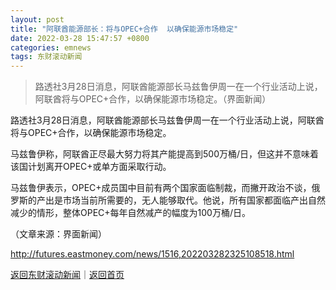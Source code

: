 ```yaml
---
layout: post
title: "阿联酋能源部长：将与OPEC+合作  以确保能源市场稳定"
date: 2022-03-28 15:47:57 +0800
categories: emnews
tags: 东财滚动新闻
---
```

> 路透社3月28日消息，阿联酋能源部长马兹鲁伊周一在一个行业活动上说，阿联酋将与OPEC+合作，以确保能源市场稳定。（界面新闻）

<p>路透社3月28日消息，阿联酋能源部长马兹鲁伊周一在一个行业活动上说，阿联酋将与OPEC+合作，以确保能源市场稳定。</p>
 <p>马兹鲁伊称，阿联酋正尽最大努力将其产能提高到500万桶/日，但这并不意味着该国计划离开OPEC+或单方面采取行动。</p>
 <p>马兹鲁伊表示，OPEC+成员国中目前有两个国家面临制裁，而撇开政治不谈，俄罗斯的产出是市场当前所需要的，无人能够取代。他说，所有国家都面临产出自然减少的情形，整体OPEC+每年自然减产的幅度为100万桶/日。</p>
 <p></p><p class="em_media">（文章来源：界面新闻）</p>

<http://futures.eastmoney.com/news/1516,202203282325108518.html>

[返回东财滚动新闻](//finews.withounder.com/emnews/)｜[返回首页](//finews.withounder.com/)